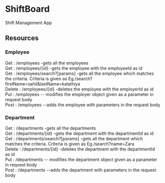 # ShiftBoard
Shift Management App

## Resources
### Employee
Get : /employees  -gets all the employees\
Get : /employees/{id}   -gets the employee with the employeeId as id\
Get : /employees/search?[params]   -gets all the employee which matches the criteria. Criteria is given as Eg./search?firstName=sahil&lastName=kalathiya\
Delete : /employees/{id}  -deletes the employee with the employerId as id\
Put : /employees  -- modifies the employer object given as a parameter in request body\
Post : /employees --adds the employee with parameters in the request body
### Department

Get : /departments  -gets all the departments\
Get : /departments/{id}   -gets the department with the departmentId as id\
Get : /departments/search?[params]   -gets all the department which matches the criteria. Criteria is given as Eg./search?name=Zara\
Delete : /departments/{id}  -deletes the department with the departmentId as id\
Put : /departments  -- modifies the department object given as a parameter in request body\
Post : /departments --adds the department with parameters in the request body
